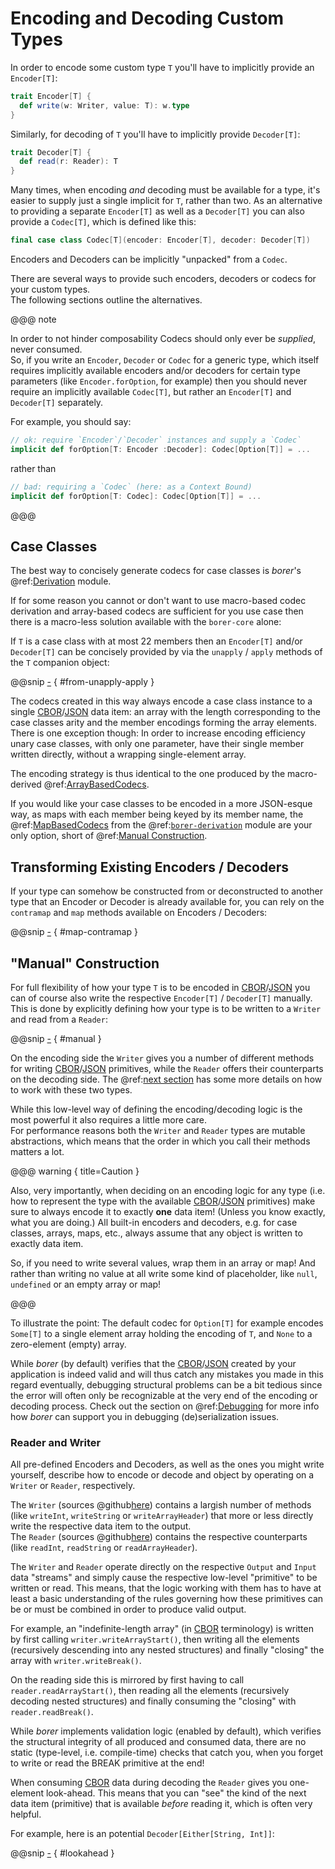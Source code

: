 Encoding and Decoding Custom Types
==================================

In order to encode some custom type `T` you'll have to implicitly provide an `Encoder[T]`:

```scala
trait Encoder[T] {
  def write(w: Writer, value: T): w.type
}
```

Similarly, for decoding of `T` you'll have to implicitly provide `Decoder[T]`:

```scala
trait Decoder[T] {
  def read(r: Reader): T
}
```

Many times, when encoding _and_ decoding must be available for a type, it's easier to supply just a single implicit for
`T`, rather than two. As an alternative to providing a separate `Encoder[T]` as well as a  `Decoder[T]`  you can also
provide a `Codec[T]`, which is defined like this:

```scala
final case class Codec[T](encoder: Encoder[T], decoder: Decoder[T])
```

Encoders and Decoders can be implicitly "unpacked" from a `Codec`.

There are several ways to provide such encoders, decoders or codecs for your custom types.<br>
The following sections outline the alternatives.

@@@ note

In order to not hinder composability Codecs should only ever be _supplied_, never consumed.<br>
So, if you write an `Encoder`, `Decoder` or `Codec` for a generic type, which itself requires implicitly available
encoders and/or decoders for certain type parameters (like `Encoder.forOption`, for example) then you should never
require an implicitly available `Codec[T]`, but rather an `Encoder[T]` and `Decoder[T]` separately.

For example, you should say:

```scala
// ok: require `Encoder`/`Decoder` instances and supply a `Codec`
implicit def forOption[T: Encoder :Decoder]: Codec[Option[T]] = ...
```

rather than

```scala
// bad: requiring a `Codec` (here: as a Context Bound)
implicit def forOption[T: Codec]: Codec[Option[T]] = ...
```

@@@
 

Case Classes
------------

The best way to concisely generate codecs for case classes is _borer_'s @ref:[Derivation](../04-borer-derivation.md)
module.

If for some reason you cannot or don't want to use macro-based codec derivation and array-based codecs are sufficient
for you use case then there is a macro-less solution available with the `borer-core` alone:

If `T` is a case class with at most 22 members then an `Encoder[T]` and/or `Decoder[T]` can be concisely provided by via
the `unapply` / `apply` methods of the `T` companion object: 

@@snip [-]($test$/CustomCodecsSpec.scala) { #from-unapply-apply }

The codecs created in this way always encode a case class instance to a single [CBOR]/[JSON] data item: an array with
the length corresponding to the case classes arity and the member encodings forming the array elements.<br>
There is one exception though: In order to increase encoding efficiency unary case classes, with only one parameter,
have their single member written directly, without a wrapping single-element array.

The encoding strategy is thus identical to the one produced by the macro-derived
@ref:[ArrayBasedCodecs](../04-borer-derivation.md#array-based-codecs).

If you would like your case classes to be encoded in a more JSON-esque way, as maps with each member being keyed by its
member name, the @ref:[MapBasedCodecs](../04-borer-derivation.md#map-based-codecs) from the
@ref:[`borer-derivation`](../04-borer-derivation.md) module are your only option, short of
@ref:[Manual Construction](#construction).           


Transforming Existing Encoders / Decoders
-----------------------------------------

If your type can somehow be constructed from or deconstructed to another type that an Encoder or Decoder is already
available for, you can rely on the `contramap` and `map` methods available on Encoders / Decoders:

@@snip [-]($test$/CustomCodecsSpec.scala) { #map-contramap }


"Manual" Construction
---------------------

For full flexibility of how your type `T` is to be encoded in [CBOR]/[JSON] you can of course also write the respective
`Encoder[T]` / `Decoder[T]` manually. This is done by explicitly defining how your type is to be written to a
`Writer` and read from a `Reader`:

@@snip [-]($test$/CustomCodecsSpec.scala) { #manual } 

On the encoding side the `Writer` gives you a number of different methods for writing [CBOR]/[JSON] primitives,
while the `Reader` offers their counterparts on the decoding side.
The @ref:[next section](#reader-and-writer) has some more details on how to work with these two types. 
 
While this low-level way of defining the encoding/decoding logic is the most powerful it also requires a little more
care.<br>
For performance reasons both the `Writer` and `Reader` types are mutable abstractions, which means that the order
in which you call their methods matters a lot.

@@@ warning { title=Caution }

Also, very importantly, when deciding on an encoding logic for any type (i.e. how to represent the type with the
available [CBOR]/[JSON] primitives) make sure to always encode it to exactly **one** data item! (Unless you know
exactly, what you are doing.) All built-in encoders and decoders, e.g. for case classes, arrays, maps, etc., always
assume that any object is written to exactly data item.

So, if you need to write several values, wrap them in an array or map! And rather than writing no value at all write
some kind of placeholder, like `null`, `undefined` or an empty array or map!

@@@

To illustrate the point: The default codec for `Option[T]` for example encodes `Some[T]` to a single element array
holding the encoding of `T`, and `None` to a zero-element (empty) array.

While _borer_ (by default) verifies that the [CBOR]/[JSON] created by your application is indeed valid and will thus
catch any mistakes you made in this regard eventually, debugging structural problems can be a bit tedious since the
error will often only be recognizable at the very end of the encoding or decoding process. Check out the section on
@ref:[Debugging](09-debugging.md) for more info how _borer_ can support you in debugging (de)serialization issues.


### Reader and Writer

All pre-defined Encoders and Decoders, as well as the ones you might write yourself, describe how to encode or decode
and object by operating on a `Writer` or `Reader`, respectively.

The `Writer` (sources @github[here](/core/src/main/scala/io/bullet/borer/Writer.scala)) contains a largish number of
methods (like `writeInt`, `writeString` or `writeArrayHeader`) that more or less directly write the respective data item
to the output.<br>
The `Reader` (sources @github[here](/core/src/main/scala/io/bullet/borer/Reader.scala)) contains the respective
counterparts (like `readInt`, `readString` or `readArrayHeader`).

The `Writer` and `Reader` operate directly on the respective `Output` and `Input` data "streams" and simply cause the
respective low-level "primitive" to be written or read. This means, that the logic working with them has to have at
least a basic understanding of the rules governing how these primitives can be or must be combined in order to produce
valid output.

For example, an "indefinite-length array" (in [CBOR] terminology) is written by first calling
`writer.writeArrayStart()`, then writing all the elements (recursively descending into any nested structures) and
finally "closing" the array with `writer.writeBreak()`.

On the reading side this is mirrored by first having to call `reader.readArrayStart()`, then reading all the elements
(recursively decoding nested structures) and finally consuming the "closing" with `reader.readBreak()`.

While _borer_ implements validation logic (enabled by default), which verifies the structural integrity of all produced
and consumed data, there are no static (type-level, i.e. compile-time) checks that catch you, when you forget to write
or read the BREAK primitive at the end!

When consuming [CBOR] data during decoding the `Reader` gives you one-element look-ahead. This means that you can "see"
the kind of the next data item (primitive) that is available _before_ reading it, which is often very helpful.

For example, here is an potential `Decoder[Either[String, Int]]`:

@@snip [-]($test$/CustomCodecsSpec.scala) { #lookahead }

  [CBOR]: http://cbor.io/
  [JSON]: http://json.org/